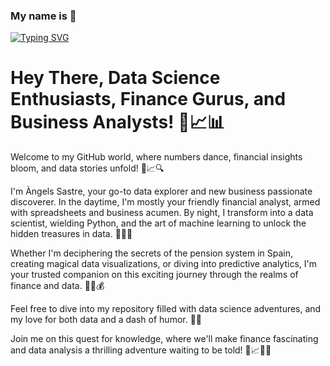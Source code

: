 ### My name is  👋
[![Typing SVG](https://readme-typing-svg.demolab.com?font=Fira+Code&pause=1000&random=false&width=435&lines=%F0%9F%8E%89%F0%9F%93%88+Hello+Data+Explorers!+%F0%9F%93%8A%F0%9F%8C%9F)](https://git.io/typing-svg)

# Hey There, Data Science Enthusiasts, Finance Gurus, and Business Analysts! 👋📈📊

Welcome to my GitHub world, where numbers dance, financial insights bloom, and data stories unfold! 🚀📈🔍

I'm Àngels Sastre, your go-to data explorer and new business passionate discoverer. In the daytime, I'm mostly your friendly financial analyst, armed with spreadsheets and business acumen. By night, I transform into a data scientist, wielding Python, and the art of machine learning to unlock the hidden treasures in data. 🌙🔢💼

Whether I'm deciphering the secrets of the pension system in Spain, creating magical data visualizations, or diving into predictive analytics, I'm your trusted companion on this exciting journey through the realms of finance and data. 🌟🌐💰

Feel free to dive into my repository filled with data science adventures, and my love for both data and a dash of humor. 🚀🤓

Join me on this quest for knowledge, where we'll make finance fascinating and data analysis a thrilling adventure waiting to be told! 🌌📈🌟🚀


